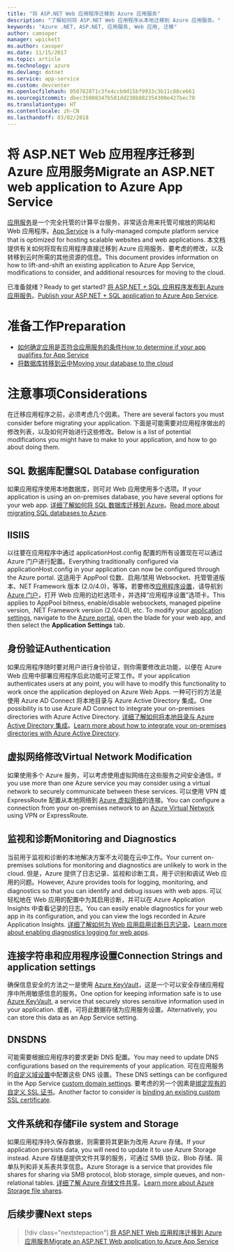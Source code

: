 ```yaml
---
title: "将 ASP.NET Web 应用程序迁移到 Azure 应用服务"
description: "了解如何将 ASP.NET Web 应用程序从本地迁移到 Azure 应用服务。"
keywords: "Azure .NET, ASP.NET, 应用服务, Web 应用, 迁移"
author: camsoper
manager: wpickett
ms.author: casoper
ms.date: 11/15/2017
ms.topic: article
ms.technology: azure
ms.devlang: dotnet
ms.service: app-service
ms.custom: devcenter
ms.openlocfilehash: 050782871c3fe4ccb0d15bf9933c3b11c88ce661
ms.sourcegitcommit: dbec35008347b581dd238b882354300e427bec70
ms.translationtype: HT
ms.contentlocale: zh-CN
ms.lasthandoff: 03/02/2018
---
```

# <a name="migrate-an-aspnet-web-application-to-azure-app-service"></a><span data-ttu-id="f256c-104">将 ASP.NET Web 应用程序迁移到 Azure 应用服务</span><span class="sxs-lookup"><span data-stu-id="f256c-104">Migrate an ASP.NET web application to Azure App Service</span></span>

<span data-ttu-id="f256c-105">[应用服务](https://docs.microsoft.com/azure/app-service/app-service-web-overview#why-use-web-apps)是一个完全托管的计算平台服务，非常适合用来托管可缩放的网站和 Web 应用程序。</span><span class="sxs-lookup"><span data-stu-id="f256c-105">[App Service](https://docs.microsoft.com/azure/app-service/app-service-web-overview#why-use-web-apps) is a fully-managed compute platform service that is optimized for hosting scalable websites and web applications.</span></span> <span data-ttu-id="f256c-106">本文档提供有关如何将现有应用程序直接迁移到 Azure 应用服务、要考虑的修改，以及转移到云时所需的其他资源的信息。</span><span class="sxs-lookup"><span data-stu-id="f256c-106">This document provides information on how to lift-and-shift an existing application to Azure App Service, modifications to consider, and additional resources for moving to the cloud.</span></span>

<span data-ttu-id="f256c-107">已准备就绪？</span><span class="sxs-lookup"><span data-stu-id="f256c-107">Ready to get started?</span></span> <span data-ttu-id="f256c-108">[将 ASP.NET + SQL 应用程序发布到 Azure 应用服务](https://go.microsoft.com/fwlink/?linkid=863214)。</span><span class="sxs-lookup"><span data-stu-id="f256c-108">[Publish your ASP.NET + SQL application to Azure App Service](https://go.microsoft.com/fwlink/?linkid=863214).</span></span>

# <a name="preparation"></a><span data-ttu-id="f256c-109">准备工作</span><span class="sxs-lookup"><span data-stu-id="f256c-109">Preparation</span></span>   
* [<span data-ttu-id="f256c-110">如何确定应用是否符合应用服务的条件</span><span class="sxs-lookup"><span data-stu-id="f256c-110">How to determine if your app qualifies for App Service</span></span>](https://azure.microsoft.com/downloads/migration-assistant/)
* [<span data-ttu-id="f256c-111">将数据库转移到云中</span><span class="sxs-lookup"><span data-stu-id="f256c-111">Moving your database to the cloud</span></span>](https://go.microsoft.com/fwlink/?linkid=863217)

# <a name="considerations"></a><span data-ttu-id="f256c-112">注意事项</span><span class="sxs-lookup"><span data-stu-id="f256c-112">Considerations</span></span>
<span data-ttu-id="f256c-113">在迁移应用程序之前，必须考虑几个因素。</span><span class="sxs-lookup"><span data-stu-id="f256c-113">There are several factors you must consider before migrating your application.</span></span> <span data-ttu-id="f256c-114">下面是可能需要对应用程序做出的修改列表，以及如何开始进行这些修改。</span><span class="sxs-lookup"><span data-stu-id="f256c-114">Below is a list of potential modifications you might have to make to your application, and how to go about doing them.</span></span>

## <a name="sql-database-configuration"></a><span data-ttu-id="f256c-115">SQL 数据库配置</span><span class="sxs-lookup"><span data-stu-id="f256c-115">SQL Database configuration</span></span>
<span data-ttu-id="f256c-116">如果应用程序使用本地数据库，则可对 Web 应用使用多个选项。</span><span class="sxs-lookup"><span data-stu-id="f256c-116">If your application is using an on-premises database, you have several options for your web app.</span></span> <span data-ttu-id="f256c-117">[详细了解如何将 SQL 数据库迁移到 Azure](https://go.microsoft.com/fwlink/?linkid=863217)。</span><span class="sxs-lookup"><span data-stu-id="f256c-117">[Read more about migrating SQL databases to Azure](https://go.microsoft.com/fwlink/?linkid=863217).</span></span>

## <a name="iis"></a><span data-ttu-id="f256c-118">IIS</span><span class="sxs-lookup"><span data-stu-id="f256c-118">IIS</span></span>
<span data-ttu-id="f256c-119">以往要在应用程序中通过 applicationHost.config 配置的所有设置现在可以通过 Azure 门户进行配置。</span><span class="sxs-lookup"><span data-stu-id="f256c-119">Everything traditionally configured via applicationHost.config in your application can now be configured through the Azure portal.</span></span> <span data-ttu-id="f256c-120">这适用于 AppPool 位数、启用/禁用 Websocket、托管管道版本、NET Framework 版本 (2.0/4.0)，等等。若要修改[应用程序设置](https://docs.microsoft.com/azure/app-service/web-sites-configure)，请导航到 [Azure 门户](https://portal.azure.com)，打开 Web 应用的边栏选项卡，并选择“应用程序设置”选项卡。</span><span class="sxs-lookup"><span data-stu-id="f256c-120">This applies to AppPool bitness, enable/disable websockets, managed pipeline version, .NET Framework version (2.0/4.0), etc. To modify your [application settings](https://docs.microsoft.com/azure/app-service/web-sites-configure), navigate to the [Azure portal](https://portal.azure.com), open the blade for your web app, and then select the **Application Settings** tab.</span></span>

## <a name="authentication"></a><span data-ttu-id="f256c-121">身份验证</span><span class="sxs-lookup"><span data-stu-id="f256c-121">Authentication</span></span>
<span data-ttu-id="f256c-122">如果应用程序随时要对用户进行身份验证，则你需要修改此功能，以便在 Azure Web 应用中部署应用程序后此功能可正常工作。</span><span class="sxs-lookup"><span data-stu-id="f256c-122">If your application authenticates users at any point, you will have to modify this functionality to work once the application deployed on Azure Web Apps.</span></span> <span data-ttu-id="f256c-123">一种可行的方法是使用 Azure AD Connect 将本地目录与 Azure Active Directory 集成。</span><span class="sxs-lookup"><span data-stu-id="f256c-123">One possibility is to use Azure AD Connect to integrate your on-premises directories with Azure Active Directory.</span></span> <span data-ttu-id="f256c-124">[详细了解如何将本地目录与 Azure Active Directory 集成](https://docs.microsoft.com/azure/active-directory/connect/active-directory-aadconnect)。</span><span class="sxs-lookup"><span data-stu-id="f256c-124">[Learn more about how to integrate your on-premises directories with Azure Active Directory](https://docs.microsoft.com/azure/active-directory/connect/active-directory-aadconnect).</span></span>

## <a name="virtual-network-modification"></a><span data-ttu-id="f256c-125">虚拟网络修改</span><span class="sxs-lookup"><span data-stu-id="f256c-125">Virtual Network Modification</span></span>
<span data-ttu-id="f256c-126">如果使用多个 Azure 服务，可以考虑使用虚拟网络在这些服务之间安全通信。</span><span class="sxs-lookup"><span data-stu-id="f256c-126">If you use more than one Azure service you may consider using a virtual network to securely communicate between these services.</span></span> <span data-ttu-id="f256c-127">可以使用 VPN 或 ExpressRoute 配置从本地网络到 [Azure 虚拟网络](https://docs.microsoft.com/azure/app-service/web-sites-integrate-with-vnet)的连接。</span><span class="sxs-lookup"><span data-stu-id="f256c-127">You can configure a connection from your on-premises network to an [Azure Virtual Network](https://docs.microsoft.com/azure/app-service/web-sites-integrate-with-vnet) using VPN or ExpressRoute.</span></span>

## <a name="monitoring-and-diagnostics"></a><span data-ttu-id="f256c-128">监视和诊断</span><span class="sxs-lookup"><span data-stu-id="f256c-128">Monitoring and Diagnostics</span></span>
<span data-ttu-id="f256c-129">当前用于监视和诊断的本地解决方案不太可能在云中工作。</span><span class="sxs-lookup"><span data-stu-id="f256c-129">Your current on-premises solutions for monitoring and diagnostics are unlikely to work in the cloud.</span></span> <span data-ttu-id="f256c-130">但是，Azure 提供了日志记录、监视和诊断工具，用于识别和调试 Web 应用的问题。</span><span class="sxs-lookup"><span data-stu-id="f256c-130">However, Azure provides tools for logging, monitoring, and diagnostics so that you can identify and debug issues with web apps.</span></span> <span data-ttu-id="f256c-131">可以轻松地在 Web 应用的配置中为其启用诊断，并可以在 Azure Application Insights 中查看记录的日志。</span><span class="sxs-lookup"><span data-stu-id="f256c-131">You can easily enable diagnostics for your web app in its configuration, and you can view the logs recorded in Azure Application Insights.</span></span> <span data-ttu-id="f256c-132">[详细了解如何为 Web 应用启用诊断日志记录](https://docs.microsoft.com/azure/app-service/web-sites-enable-diagnostic-log)。</span><span class="sxs-lookup"><span data-stu-id="f256c-132">[Learn more about enabling diagnostics logging for web apps](https://docs.microsoft.com/azure/app-service/web-sites-enable-diagnostic-log).</span></span>

## <a name="connection-strings-and-application-settings"></a><span data-ttu-id="f256c-133">连接字符串和应用程序设置</span><span class="sxs-lookup"><span data-stu-id="f256c-133">Connection Strings and application settings</span></span>
<span data-ttu-id="f256c-134">确保信息安全的方法之一是使用 [Azure KeyVault](https://docs.microsoft.com/azure/key-vault/)，这是一个可以安全存储应用程序中所用敏感信息的服务。</span><span class="sxs-lookup"><span data-stu-id="f256c-134">One option for keeping information safe is to use [Azure KeyVault](https://docs.microsoft.com/azure/key-vault/), a service that securely stores sensitive information used in your application.</span></span> <span data-ttu-id="f256c-135">或者，可将此数据存储为应用服务设置。</span><span class="sxs-lookup"><span data-stu-id="f256c-135">Alternatively, you can store this data as an App Service setting.</span></span>

## <a name="dns"></a><span data-ttu-id="f256c-136">DNS</span><span class="sxs-lookup"><span data-stu-id="f256c-136">DNS</span></span>
<span data-ttu-id="f256c-137">可能需要根据应用程序的要求更新 DNS 配置。</span><span class="sxs-lookup"><span data-stu-id="f256c-137">You may need to update DNS configurations based on the requirements of your application.</span></span> <span data-ttu-id="f256c-138">可在应用服务的[自定义域设置](https://docs.microsoft.com/azure/app-service/app-service-web-tutorial-custom-domain)中配置这些 DNS 设置。</span><span class="sxs-lookup"><span data-stu-id="f256c-138">These DNS settings can be configured in the App Service [custom domain settings](https://docs.microsoft.com/azure/app-service/app-service-web-tutorial-custom-domain).</span></span> <span data-ttu-id="f256c-139">要考虑的另一个因素是[绑定现有的自定义 SSL 证书](https://docs.microsoft.com/azure/app-service/app-service-web-tutorial-custom-ssl)。</span><span class="sxs-lookup"><span data-stu-id="f256c-139">Another factor to consider is [binding an existing custom SSL certificate](https://docs.microsoft.com/azure/app-service/app-service-web-tutorial-custom-ssl).</span></span>

## <a name="file-system-and-storage"></a><span data-ttu-id="f256c-140">文件系统和存储</span><span class="sxs-lookup"><span data-stu-id="f256c-140">File system and Storage</span></span>
<span data-ttu-id="f256c-141">如果应用程序持久保存数据，则需要将其更新为改用 Azure 存储。</span><span class="sxs-lookup"><span data-stu-id="f256c-141">If your application persists data, you will need to update it to use Azure Storage instead.</span></span> <span data-ttu-id="f256c-142">Azure 存储是提供文件共享的服务，可通过 SMB 协议、Blob 存储、简单队列和非关系表共享信息。</span><span class="sxs-lookup"><span data-stu-id="f256c-142">Azure Storage is a service that provides file shares for sharing via SMB protocol, blob storage, simple queues, and non-relational tables.</span></span> <span data-ttu-id="f256c-143">[详细了解 Azure 存储文件共享](https://docs.microsoft.com/azure/storage/files/storage-files-introduction)。</span><span class="sxs-lookup"><span data-stu-id="f256c-143">[Learn more about Azure Storage file shares](https://docs.microsoft.com/azure/storage/files/storage-files-introduction).</span></span>

## <a name="next-steps"></a><span data-ttu-id="f256c-144">后续步骤</span><span class="sxs-lookup"><span data-stu-id="f256c-144">Next steps</span></span>

> [!div class="nextstepaction"]
> [<span data-ttu-id="f256c-145">将 ASP.NET Web 应用程序迁移到 Azure 应用服务</span><span class="sxs-lookup"><span data-stu-id="f256c-145">Migrate an ASP.NET Web application to Azure App Service</span></span>](https://aka.ms/azure-webapp-migrate)
